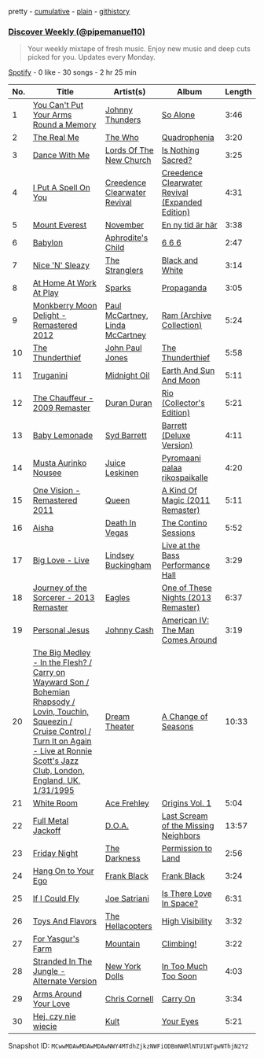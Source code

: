 pretty - [cumulative](/playlists/cumulative/37i9dQZEVXcKbRenf7f0wN.md) - [plain](/playlists/plain/37i9dQZEVXcKbRenf7f0wN) - [githistory](https://github.githistory.xyz/mackorone/spotify-playlist-archive/blob/main/playlists/plain/37i9dQZEVXcKbRenf7f0wN)

### [Discover Weekly \(@pipemanuel10\)](https://open.spotify.com/playlist/37i9dQZEVXcKbRenf7f0wN)

> Your weekly mixtape of fresh music\. Enjoy new music and deep cuts picked for you\. Updates every Monday.

[Spotify](https://open.spotify.com/user/spotify) - 0 like - 30 songs - 2 hr 25 min

| No. | Title | Artist(s) | Album | Length |
|---|---|---|---|---|
| 1 | [You Can't Put Your Arms Round a Memory](https://open.spotify.com/track/2soxUQx6rPfOk0kHNePbhq) | [Johnny Thunders](https://open.spotify.com/artist/421A23lYymEUE6SozCfWbr) | [So Alone](https://open.spotify.com/album/1RUZkUP7Fj7vqbfQaNjBZC) | 3:46 |
| 2 | [The Real Me](https://open.spotify.com/track/0bNdtECaLZcHA4B9QPjeUk) | [The Who](https://open.spotify.com/artist/67ea9eGLXYMsO2eYQRui3w) | [Quadrophenia](https://open.spotify.com/album/3JV6BIIXo3mj6GLIGH9p8a) | 3:20 |
| 3 | [Dance With Me](https://open.spotify.com/track/1AhLr3bpGIfeHUZ18WCpPV) | [Lords Of The New Church](https://open.spotify.com/artist/5JEhWD9S2znCiQRiGj2OUk) | [Is Nothing Sacred?](https://open.spotify.com/album/2VgrqPs1veikehj6Vc0JS8) | 3:25 |
| 4 | [I Put A Spell On You](https://open.spotify.com/track/4SDywo3ykB2PEthjXvo1UP) | [Creedence Clearwater Revival](https://open.spotify.com/artist/3IYUhFvPQItj6xySrBmZkd) | [Creedence Clearwater Revival \(Expanded Edition\)](https://open.spotify.com/album/7oIftk0P8cViwNpNEdCYl2) | 4:31 |
| 5 | [Mount Everest](https://open.spotify.com/track/4rG7S7MiXj0ipEt3j4DlIR) | [November](https://open.spotify.com/artist/2Rg37SKvbGHpmtTWi2c9ow) | [En ny tid är här](https://open.spotify.com/album/3GB3hs0SVd4dMKHjs77Uor) | 3:38 |
| 6 | [Babylon](https://open.spotify.com/track/6sUm7ZNoptrA6UQWuJ6b0Q) | [Aphrodite's Child](https://open.spotify.com/artist/2XhhAWeUOlrZnGOB7aKEI8) | [6 6 6](https://open.spotify.com/album/2lWDphDAlgk8PNdODreJwv) | 2:47 |
| 7 | [Nice 'N' Sleazy](https://open.spotify.com/track/2CeBK22RiNWepnaCs0yHPb) | [The Stranglers](https://open.spotify.com/artist/0RUEHcBiENFEqxgicqS2ig) | [Black and White](https://open.spotify.com/album/5PfI1x0Rub41UUeLEksUCU) | 3:14 |
| 8 | [At Home At Work At Play](https://open.spotify.com/track/7jpt4P7GjVGFFgI3bqLThp) | [Sparks](https://open.spotify.com/artist/7pwjGKaqnfkvS7eQbHaqyH) | [Propaganda](https://open.spotify.com/album/1rlCSXl4oodSDQRUYDUgiP) | 3:05 |
| 9 | [Monkberry Moon Delight \- Remastered 2012](https://open.spotify.com/track/7afDukwRRDs0rmg3leQ8ti) | [Paul McCartney](https://open.spotify.com/artist/4STHEaNw4mPZ2tzheohgXB), [Linda McCartney](https://open.spotify.com/artist/6QEKXJs8gQCiyBq5L8knco) | [Ram \(Archive Collection\)](https://open.spotify.com/album/3DTMsrNO6lEHNmDJ0fsN4v) | 5:24 |
| 10 | [The Thunderthief](https://open.spotify.com/track/0C8ISFdmXXccGM4JBkTwNB) | [John Paul Jones](https://open.spotify.com/artist/6RhcZuUOb20IZvR8BbdnJX) | [The Thunderthief](https://open.spotify.com/album/7AIpDOQaIxlB3c1cEQhVRJ) | 5:58 |
| 11 | [Truganini](https://open.spotify.com/track/320ZjxlU4ZdoSuQorN7gH3) | [Midnight Oil](https://open.spotify.com/artist/72KyoXzp0NOQij6OcmZUxk) | [Earth And Sun And Moon](https://open.spotify.com/album/6leD41Ewc0h6NxX5UJHI9x) | 5:11 |
| 12 | [The Chauffeur \- 2009 Remaster](https://open.spotify.com/track/4kZOi9K2i06Syi2DiSfEqT) | [Duran Duran](https://open.spotify.com/artist/0lZoBs4Pzo7R89JM9lxwoT) | [Rio \(Collector's Edition\)](https://open.spotify.com/album/02tfQwJSOLP77oCd9U8bqm) | 5:21 |
| 13 | [Baby Lemonade](https://open.spotify.com/track/3oGuIvBNVW00E8aHmzRYoT) | [Syd Barrett](https://open.spotify.com/artist/6Lt3HS8R2v8Q4G7ZkUWa8R) | [Barrett \(Deluxe Version\)](https://open.spotify.com/album/44DmJswBlwWivBKU6zOJIp) | 4:11 |
| 14 | [Musta Aurinko Nousee](https://open.spotify.com/track/2acxoDtSAjLIC1uVEJuYpB) | [Juice Leskinen](https://open.spotify.com/artist/4W6vvLzFQKixmJXSJK3wLp) | [Pyromaani palaa rikospaikalle](https://open.spotify.com/album/1mX8xncB2V0Snarc4QugDr) | 4:20 |
| 15 | [One Vision \- Remastered 2011](https://open.spotify.com/track/3ROPrLWea9uICOW4V2Px1y) | [Queen](https://open.spotify.com/artist/1dfeR4HaWDbWqFHLkxsg1d) | [A Kind Of Magic \(2011 Remaster\)](https://open.spotify.com/album/0pEfDPZko6TnNOgrZMe5nn) | 5:11 |
| 16 | [Aisha](https://open.spotify.com/track/6987QQm1UGiJjFrpXmFPBq) | [Death In Vegas](https://open.spotify.com/artist/5aj3LEYRbuaabjjHkj5oE1) | [The Contino Sessions](https://open.spotify.com/album/4qUKzyXuy3GSzQD5RTJLdq) | 5:52 |
| 17 | [Big Love \- Live](https://open.spotify.com/track/4u152W5T3yuDXSjRvZAx1h) | [Lindsey Buckingham](https://open.spotify.com/artist/3Dzj993UEz8Z5ovxuirzFO) | [Live at the Bass Performance Hall](https://open.spotify.com/album/4I8fSNYh03Bhwf6lP8X3By) | 3:29 |
| 18 | [Journey of the Sorcerer \- 2013 Remaster](https://open.spotify.com/track/3OcBH9Vzd1UwJkQd3r1dVG) | [Eagles](https://open.spotify.com/artist/0ECwFtbIWEVNwjlrfc6xoL) | [One of These Nights \(2013 Remaster\)](https://open.spotify.com/album/0F77QekrNe8vVAjU2sepja) | 6:37 |
| 19 | [Personal Jesus](https://open.spotify.com/track/5dcwiQFqn0mTcWewYIv7MV) | [Johnny Cash](https://open.spotify.com/artist/6kACVPfCOnqzgfEF5ryl0x) | [American IV: The Man Comes Around](https://open.spotify.com/album/2BlL4Gv2DLPu8p58Wcmlm9) | 3:19 |
| 20 | [The Big Medley \- In the Flesh? / Carry on Wayward Son / Bohemian Rhapsody / Lovin, Touchin, Squeezin / Cruise Control / Turn It on Again \- Live at Ronnie Scott's Jazz Club, London, England, UK, 1/31/1995](https://open.spotify.com/track/0dgvPQkNyJ75mJcyfVmFkz) | [Dream Theater](https://open.spotify.com/artist/2aaLAng2L2aWD2FClzwiep) | [A Change of Seasons](https://open.spotify.com/album/1ALR5shWvJ99oItXgRTbKj) | 10:33 |
| 21 | [White Room](https://open.spotify.com/track/51CPA0TFL0VwHjTIEAxLhd) | [Ace Frehley](https://open.spotify.com/artist/62olK5zZHSgFUXGDykgBL8) | [Origins Vol\. 1](https://open.spotify.com/album/6DEaA1KIFoSmndhCsN21QO) | 5:04 |
| 22 | [Full Metal Jackoff](https://open.spotify.com/track/7myoGGz89DV68WbRDHNA5P) | [D.O.A.](https://open.spotify.com/artist/3g92p1YpivbOqVLiYVd4Yk) | [Last Scream of the Missing Neighbors](https://open.spotify.com/album/4SXVG1SPGjA5ofm3CQsPnc) | 13:57 |
| 23 | [Friday Night](https://open.spotify.com/track/0FXIFD0DV5RBb3EytmjUBS) | [The Darkness](https://open.spotify.com/artist/5r1bdqzhgRoHC3YcCV6N5a) | [Permission to Land](https://open.spotify.com/album/6vW9ZDllNv87WHXS3XTjlM) | 2:56 |
| 24 | [Hang On to Your Ego](https://open.spotify.com/track/3SeTcVLHGH5eXET6USyM3J) | [Frank Black](https://open.spotify.com/artist/5Q8gM5SMBT2LAoZ5LzqAvH) | [Frank Black](https://open.spotify.com/album/20zAeTA8IYd1nfh6UgXjun) | 3:24 |
| 25 | [If I Could Fly](https://open.spotify.com/track/1nTIlEfFDYpeRTkvhdF6I3) | [Joe Satriani](https://open.spotify.com/artist/2yzxX2DI9LFK8VFTyW2zZ8) | [Is There Love In Space?](https://open.spotify.com/album/2rSSRNgFyaVKuAWoz6yYWO) | 6:31 |
| 26 | [Toys And Flavors](https://open.spotify.com/track/0m3Wkftervmm67dkpwunXj) | [The Hellacopters](https://open.spotify.com/artist/1lsXuaLnHnfL7GoJXKkUtH) | [High Visibility](https://open.spotify.com/album/0EuXyADUMu7Dzl2xa41rjx) | 3:32 |
| 27 | [For Yasgur's Farm](https://open.spotify.com/track/76WEdM5L1tsllTGk2CW64s) | [Mountain](https://open.spotify.com/artist/7LCp4MN0SOIVWlssid9KyE) | [Climbing!](https://open.spotify.com/album/2tWvZmP9EVRYqmWyJPLzjP) | 3:22 |
| 28 | [Stranded In The Jungle \- Alternate Version](https://open.spotify.com/track/3ZUILDZRnGDYPAWTDsedak) | [New York Dolls](https://open.spotify.com/artist/0WhGV9lzljq2QKJ8ipw6jx) | [In Too Much Too Soon](https://open.spotify.com/album/4O8ikIyzCM53suYmcoJdiF) | 4:03 |
| 29 | [Arms Around Your Love](https://open.spotify.com/track/3U07KE9Jse87pLyZAD2b37) | [Chris Cornell](https://open.spotify.com/artist/0XHiH53dHrvbwfjYM7en7I) | [Carry On](https://open.spotify.com/album/125bv7EBFzsaqeW2LzY6QP) | 3:34 |
| 30 | [Hej, czy nie wiecie](https://open.spotify.com/track/5aV6NxUaWtQdDV4K6VSLww) | [Kult](https://open.spotify.com/artist/3QrpmDKMmvcSUTHH8xED93) | [Your Eyes](https://open.spotify.com/album/0kFT2lVOnmc5S8XLoVBhgH) | 5:21 |

Snapshot ID: `MCwwMDAwMDAwMDAwNWY4MTdhZjkzNWFiODBmNWRlNTU1NTgwNThjN2Y2`
